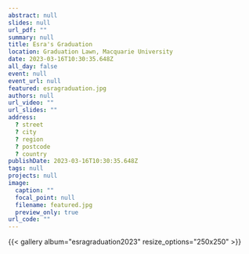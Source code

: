 ```yaml
---
abstract: null
slides: null
url_pdf: ""
summary: null
title: Esra's Graduation
location: Graduation Lawn, Macquarie University
date: 2023-03-16T10:30:35.648Z
all_day: false
event: null
event_url: null
featured: esragraduation.jpg
authors: null
url_video: ""
url_slides: ""
address:
  ? street
  ? city
  ? region
  ? postcode
  ? country
publishDate: 2023-03-16T10:30:35.648Z
tags: null
projects: null
image:
  caption: ""
  focal_point: null
  filename: featured.jpg
  preview_only: true
url_code: ""
---
```


{{< gallery album="esragraduation2023" resize_options="250x250" >}}

